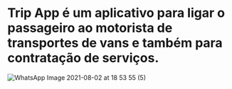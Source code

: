 # Trip App é um aplicativo para ligar o passageiro ao motorista de transportes de vans e também para contratação de serviços.


![WhatsApp Image 2021-08-02 at 18 53 55 (5)](https://user-images.githubusercontent.com/56030623/127929293-bf63ccc5-0055-4b25-a5fb-f4c7e51c127a.jpeg)
